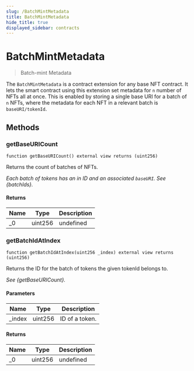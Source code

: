 ```yaml
---
slug: /BatchMintMetadata
title: BatchMintMetadata
hide_title: true
displayed_sidebar: contracts
---
```

# BatchMintMetadata



> Batch-mint Metadata

The `BatchMintMetadata` is a contract extension for any base NFT contract. It lets the smart contract           using this extension set metadata for `n` number of NFTs all at once. This is enabled by storing a single           base URI for a batch of `n` NFTs, where the metadata for each NFT in a relevant batch is `baseURI/tokenId`.



## Methods

### getBaseURICount

```solidity
function getBaseURICount() external view returns (uint256)
```

Returns the count of batches of NFTs.

*Each batch of tokens has an in ID and an associated `baseURI`.                  See {batchIds}.*


#### Returns

| Name | Type | Description |
|---|---|---|
| _0 | uint256 | undefined |

### getBatchIdAtIndex

```solidity
function getBatchIdAtIndex(uint256 _index) external view returns (uint256)
```

Returns the ID for the batch of tokens the given tokenId belongs to.

*See {getBaseURICount}.*

#### Parameters

| Name | Type | Description |
|---|---|---|
| _index | uint256 | ID of a token. |

#### Returns

| Name | Type | Description |
|---|---|---|
| _0 | uint256 | undefined |



